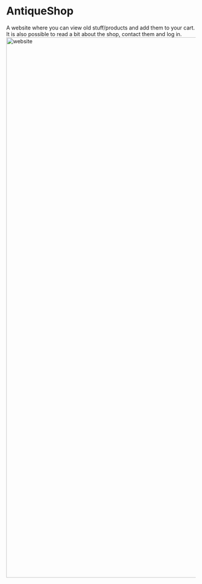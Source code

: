 # AntiqueShop
A website where you can view old stuff/products and add them to your cart. It is also possible to read a bit about the shop, contact them and log in.
<img width="1439" alt="website" src="https://user-images.githubusercontent.com/92215742/149842766-447ab409-24c2-4294-abcb-0777e489ea11.png"> 
